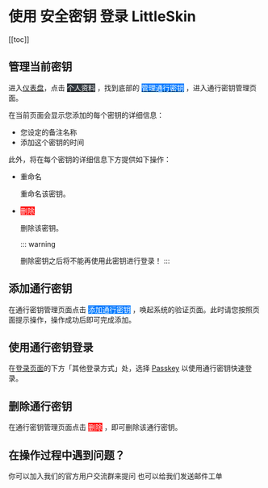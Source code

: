 <script setup>
import { faUser } from '@fortawesome/free-solid-svg-icons'
</script>

# 使用 安全密钥 登录 LittleSkin

<!--@include: ./feature-tip.template.md-->

[[toc]]

## 管理当前密钥

进入[仪表盘](https://littleskin.cn/user)，点击 [<BSSection style="background-color:#343a40; color:#ffffff; border: none"><FA :icon="faUser" />个人资料</BSSection>](https://littleskin.cn/user/profile) ，找到底部的 [<BSSection style="background-color:#007bff; color:#ffffff; border: none">管理通行密钥</BSSection>](https://littleskin.cn/user/passkey) ，进入通行密钥管理页面。

在当前页面会显示您添加的每个密钥的详细信息：

- 您设定的备注名称
- 添加这个密钥的时间

此外，将在每个密钥的详细信息下方提供如下操作：

- <BSSection>重命名</BSSection>

  重命名该密钥。

- <BSSection style="background-color:red; color:#ffffff; border: none">删除</BSSection>

  删除该密钥。

  ::: warning

  删除密钥之后将不能再使用此密钥进行登录！
  :::

## 添加通行密钥

在通行密钥管理页面点击 <BSSection style="background-color:#007bff; color:#ffffff; border: none">添加通行密钥</BSSection> ，唤起系统的验证页面。此时请您按照页面提示操作，操作成功后即可完成添加。

## 使用通行密钥登录

在[登录页面](https://littleskin.cn/auth/login)的下方「其他登录方式」处，选择 [<BSSection>Passkey</BSSection>](https://littleskin.cn/auth/passkey) 以使用通行密钥快速登录。

## 删除通行密钥

在通行密钥管理页面点击 <BSSection style="background-color:red; color:#ffffff; border: none">删除</BSSection> ，即可删除该通行密钥。

## 在操作过程中遇到问题？

<NCard title="🙋 加入用户交流群" link="/user-group" >
你可以加入我们的官方用户交流群来提问
</NCard>
<NCard title="📬️ 通过邮件发送工单" link="/email" >
也可以给我们发送邮件工单
</NCard>
